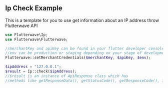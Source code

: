 ## Ip Check Example
This is a template for you to use get information about an IP address throw Flutterwave API
```PHP
use Flutterwave\Ip;
use Flutterwave\Flutterwave;

//merchantKey and apiKey can be found in your flutter developer console
//env can be production or staging depending on your stage of development
Flutterwave::setMerchantCredentials($merchantKey, $apiKey, $env);

$ipAddress = "127.0.0.1";
$result = Ip::check($ipAddress);
//$result is an instance of ApiResponse class which has
//methods like getResponseData(), getStatusCode(), getResponseCode(), isSuccessfulResponse()
```
